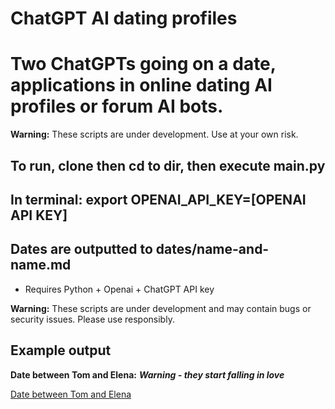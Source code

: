 # ChatGPT AI dating profiles
# Two ChatGPTs going on a date, applications in online dating AI profiles or forum AI bots. 
**Warning:** These scripts are under development. Use at your own risk.
## To run, clone then cd to dir, then execute main.py
## In terminal: export OPENAI_API_KEY=[OPENAI API KEY]
## Dates are outputted to dates/name-and-name.md
* Requires Python + Openai + ChatGPT API key

**Warning:** These scripts are under development and may contain bugs or security issues. Please use responsibly.

## Example output

**Date between Tom and Elena:**
***Warning - they start falling in love***

[Date between Tom and Elena](https://github.com/PointlessAI/ChatGPT-AI-dating-profiles/blob/master/dates/Tom-and-Elena.md)


